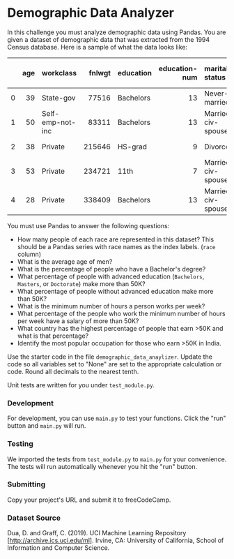 
# Demographic Data Analyzer

In this challenge you must analyze demographic data using Pandas. You are given a dataset of demographic data that was extracted from the 1994 Census database. Here is a sample of what the data looks like:

|    |   age | workclass        |   fnlwgt | education   |   education-num | marital-status     | occupation        | relationship   | race   | sex    |   capital-gain |   capital-loss |   hours-per-week | native-country   | salary   |
|---:|------:|:-----------------|---------:|:------------|----------------:|:-------------------|:------------------|:---------------|:-------|:-------|---------------:|---------------:|-----------------:|:-----------------|:---------|
|  0 |    39 | State-gov        |    77516 | Bachelors   |              13 | Never-married      | Adm-clerical      | Not-in-family  | White  | Male   |           2174 |              0 |               40 | United-States    | <=50K    |
|  1 |    50 | Self-emp-not-inc |    83311 | Bachelors   |              13 | Married-civ-spouse | Exec-managerial   | Husband        | White  | Male   |              0 |              0 |               13 | United-States    | <=50K    |
|  2 |    38 | Private          |   215646 | HS-grad     |               9 | Divorced           | Handlers-cleaners | Not-in-family  | White  | Male   |              0 |              0 |               40 | United-States    | <=50K    |
|  3 |    53 | Private          |   234721 | 11th        |               7 | Married-civ-spouse | Handlers-cleaners | Husband        | Black  | Male   |              0 |              0 |               40 | United-States    | <=50K    |
|  4 |    28 | Private          |   338409 | Bachelors   |              13 | Married-civ-spouse | Prof-specialty    | Wife           | Black  | Female |              0 |              0 |               40 | Cuba             | <=50K    |


You must use Pandas to answer the following questions:
* How many people of each race are represented in this dataset? This should be a Pandas series with race names as the index labels. (`race` column)
* What is the average age of men?
* What is the percentage of people who have a Bachelor's degree?
* What percentage of people with advanced education (`Bachelors`, `Masters`, or `Doctorate`) make more than 50K?
* What percentage of people without advanced education make more than 50K?
* What is the minimum number of hours a person works per week?
* What percentage of the people who work the minimum number of hours per week have a salary of more than 50K?
* What country has the highest percentage of people that earn >50K and what is that percentage?
* Identify the most popular occupation for those who earn >50K in India. 

Use the starter code in the file `demographic_data_anaylizer`. Update the code so all variables set to "None" are set to the appropriate calculation or code. Round all decimals to the nearest tenth.

Unit tests are written for you under `test_module.py`.

### Development

For development, you can use `main.py` to test your functions. Click the "run" button and `main.py` will run.

### Testing 

We imported the tests from `test_module.py` to `main.py` for your convenience. The tests will run automatically whenever you hit the "run" button.

### Submitting

Copy your project's URL and submit it to freeCodeCamp.

### Dataset Source

Dua, D. and Graff, C. (2019). UCI Machine Learning Repository [http://archive.ics.uci.edu/ml]. Irvine, CA: University of California, School of Information and Computer Science.
